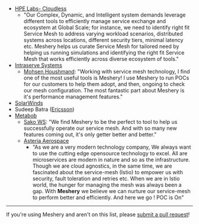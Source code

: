- [HPE Labs- Cloudless](https://www.labs.hpe.com/page/cloudless)
  - "Our Complex, Dynamic, and Intelligent system demands leverage different tools to efficiently manage service exchange and ecosystem at Global Scale; for instance, we need to identify right fit Service Mesh to address varying workload scenarios, distributed systems across locations, different security tiers, minimal latency etc. Meshery helps us curate Service Mesh for tailored need by helping us running simulations and identifying the right fit Service Mesh that works efficiently across diverse ecosystem of tools."
- [Intraserve Systems](http://intraservesystems.com)
  - [Mohsen Houshmand](https://twitter.com/houshym): "Working with service mesh technology, I find one of the most useful tools is Meshery! I use Meshery to run POCs for our customers to help them adopt, and then, ongoing to check our mesh configuration. The most fantastic part about Meshery is it's performance management features."
- [SolarWinds](https://solarwinds.com)
- Sudeep Batra ([Ericsson](https://www.ericsson.com))
- [Metabob](https://metabob.com)
  - [Sako WS](https://twitter.com/sakows): "We find Meshery to be the perfect to tool to help us successfully operate our service mesh. And with so many new features coming out, it's only getter better and better."
  - [Asteria Aerospace](https://asteria.co.in)
    - "As we are a very modern technology company, We always want to use the cutting edge opensource technology to excel. All are microservices are modern in nature and so as the infrastructure. Though we are cloud agnostics, in the same time, we are fascinated about the service-mesh (Istio) to empower us with security, fault toleration and retries etc. When we are in Istio world, the hunger for managing the mesh was always been a gap. With **Meshery** we believe we can nurture our service-mesh to perform better and efficiently. And here we go ! POC is On"
---
If you're using Meshery and aren't on this list, please [submit a pull request](https://github.com/layer5io/meshery/pulls)!
